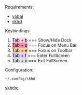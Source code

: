 Requirements:

- [yabai](https://github.com/koekeishiya/yabai)
- [skhd](https://github.com/koekeishiya/skhd)

Keybindings:

1. <mark style="background: #FFB8EBA6;">Tab + b</mark> === Show/Hide Dock
2. <mark style="background: #FF5582A6;">Tab + q</mark> === Focus on Menu Bar
3. <mark style="background: #FFB86CA6;">Tab + e </mark>=== Focus on Toolbar
4. <mark style="background: #D2B3FFA6;">Tab + f </mark>=== Enter FullScreen
5. <mark style="background: #CACFD9A6;">Tab + x </mark>=== Exit FullScreen

Configuration:

`~/.config/skhd`

[skhdrc](https://github.com/codeitlikemiley/10x-dev-macosx-workflow/blob/main/skhdrc)

